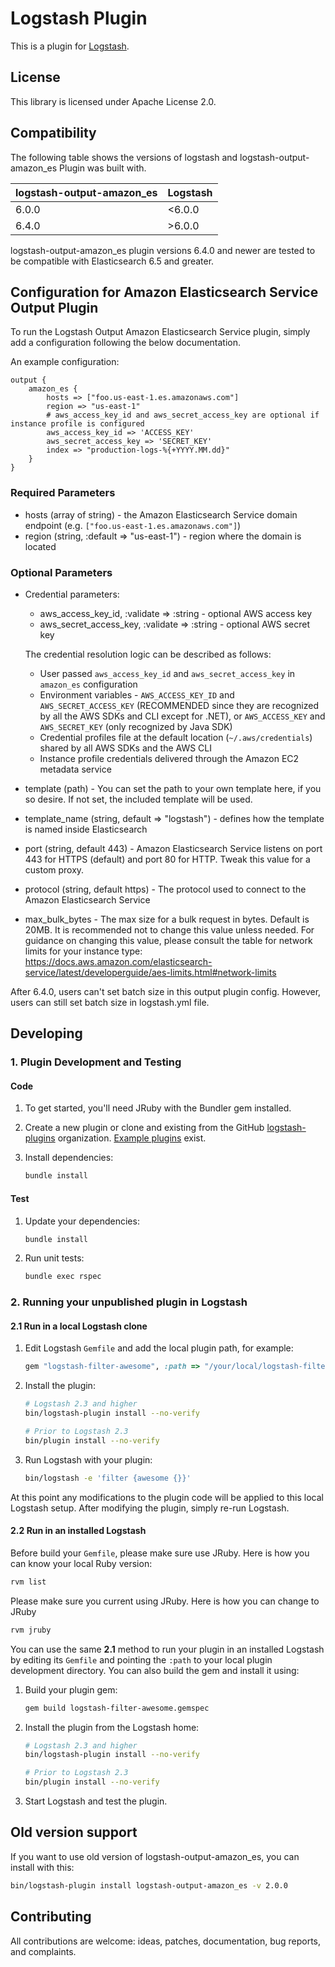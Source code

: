 # Logstash Plugin

This is a plugin for [Logstash](https://github.com/elastic/logstash).

## License

This library is licensed under Apache License 2.0.

## Compatibility

The following table shows the versions of logstash and logstash-output-amazon_es Plugin was built with.

|  logstash-output-amazon_es | Logstash |
| ------------- | ------------- |
| 6.0.0  | <6.0.0  |
| 6.4.0  | >6.0.0  |

logstash-output-amazon_es plugin versions 6.4.0 and newer are tested to be compatible with Elasticsearch 6.5 and greater. 

## Configuration for Amazon Elasticsearch Service Output Plugin

To run the Logstash Output Amazon Elasticsearch Service plugin, simply add a configuration following the below documentation.

An example configuration:

```
output {
    amazon_es {
        hosts => ["foo.us-east-1.es.amazonaws.com"]
        region => "us-east-1"
        # aws_access_key_id and aws_secret_access_key are optional if instance profile is configured
        aws_access_key_id => 'ACCESS_KEY'
        aws_secret_access_key => 'SECRET_KEY'
        index => "production-logs-%{+YYYY.MM.dd}"
    }
}
```

### Required Parameters

- hosts (array of string) - the Amazon Elasticsearch Service domain endpoint (e.g. `["foo.us-east-1.es.amazonaws.com"]`)
- region (string, :default => "us-east-1") - region where the domain is located

### Optional Parameters

- Credential parameters:

  * aws_access_key_id, :validate => :string - optional AWS access key
  * aws_secret_access_key, :validate => :string - optional AWS secret key

   The credential resolution logic can be described as follows:

   - User passed `aws_access_key_id` and `aws_secret_access_key` in `amazon_es` configuration
   - Environment variables - `AWS_ACCESS_KEY_ID` and `AWS_SECRET_ACCESS_KEY` (RECOMMENDED since they are recognized by all the AWS SDKs and CLI except for .NET), or `AWS_ACCESS_KEY` and `AWS_SECRET_KEY` (only recognized by Java SDK)
   - Credential profiles file at the default location (`~/.aws/credentials`) shared by all AWS SDKs and the AWS CLI
   - Instance profile credentials delivered through the Amazon EC2 metadata service

- template (path) - You can set the path to your own template here, if you so desire. If not set, the included template will be used.
- template_name (string, default => "logstash") - defines how the template is named inside Elasticsearch
- port (string, default 443) - Amazon Elasticsearch Service listens on port 443 for HTTPS (default) and port 80 for HTTP. Tweak this value for a custom proxy.
- protocol (string, default https) - The protocol used to connect to the Amazon Elasticsearch Service
- max_bulk_bytes - The max size for a bulk request in bytes. Default is 20MB. It is recommended not to change this value unless needed. For guidance on changing this value, please consult the table for network limits for your instance type: https://docs.aws.amazon.com/elasticsearch-service/latest/developerguide/aes-limits.html#network-limits

After 6.4.0, users can't set batch size in this output plugin config. However, users can still set batch size in logstash.yml file.
## Developing

### 1. Plugin Development and Testing

#### Code

1. To get started, you'll need JRuby with the Bundler gem installed.

2. Create a new plugin or clone and existing from the GitHub [logstash-plugins](https://github.com/logstash-plugins) organization. [Example plugins](https://github.com/logstash-plugins?query=example) exist.

3. Install dependencies:

   ```sh
   bundle install
   ```

#### Test

1. Update your dependencies:

   ```sh
   bundle install
   ```

2. Run unit tests:

   ```sh
   bundle exec rspec
   ```

### 2. Running your unpublished plugin in Logstash

#### 2.1 Run in a local Logstash clone

1. Edit Logstash `Gemfile` and add the local plugin path, for example:

   ```ruby
   gem "logstash-filter-awesome", :path => "/your/local/logstash-filter-awesome"
   ```

2. Install the plugin:

   ```sh
   # Logstash 2.3 and higher
   bin/logstash-plugin install --no-verify

   # Prior to Logstash 2.3
   bin/plugin install --no-verify
   ```

3. Run Logstash with your plugin:

   ```sh
   bin/logstash -e 'filter {awesome {}}'
   ```

At this point any modifications to the plugin code will be applied to this local Logstash setup. After modifying the plugin, simply re-run Logstash.

#### 2.2 Run in an installed Logstash

Before build your `Gemfile`, please make sure use JRuby. Here is how you can know your local Ruby version:

```sh
rvm list
```

Please make sure you current using JRuby. Here is how you can change to JRuby

```sh
rvm jruby
```

You can use the same **2.1** method to run your plugin in an installed Logstash by editing its `Gemfile` and pointing the `:path` to your local plugin development directory. You can also build the gem and install it using:

1. Build your plugin gem:

   ```sh
   gem build logstash-filter-awesome.gemspec
   ```

2. Install the plugin from the Logstash home:

   ```sh
   # Logstash 2.3 and higher
   bin/logstash-plugin install --no-verify

   # Prior to Logstash 2.3
   bin/plugin install --no-verify
   ```

3. Start Logstash and test the plugin.

## Old version support

If you want to use old version of logstash-output-amazon_es, you can install with this:  
```sh
bin/logstash-plugin install logstash-output-amazon_es -v 2.0.0
```



## Contributing

All contributions are welcome: ideas, patches, documentation, bug reports, and complaints.
